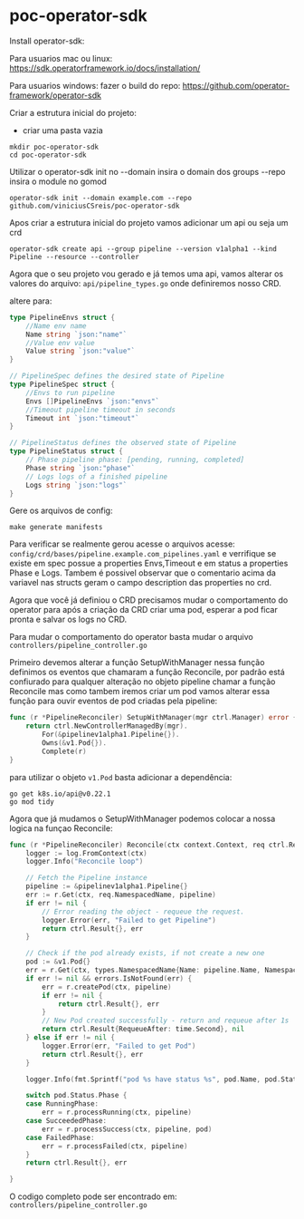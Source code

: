 # poc-operator-sdk

Install operator-sdk:

Para usuarios mac ou linux:
https://sdk.operatorframework.io/docs/installation/

Para usuarios windows:
fazer o build do repo: https://github.com/operator-framework/operator-sdk

Criar a estrutura inicial do projeto:

- criar uma pasta vazia
```
mkdir poc-operator-sdk
cd poc-operator-sdk
```

Utilizar o operator-sdk init 
no --domain insira o domain dos groups
--repo insira o module no gomod
```
operator-sdk init --domain example.com --repo github.com/viniciusCSreis/poc-operator-sdk
```

Apos criar a estrutura inicial do projeto vamos adicionar um api ou seja um crd
```
operator-sdk create api --group pipeline --version v1alpha1 --kind Pipeline --resource --controller
```

Agora que o seu projeto vou gerado e já temos uma api, vamos alterar os
valores do arquivo: `api/pipeline_types.go` onde definiremos nosso CRD.

altere para:

```go
type PipelineEnvs struct {
    //Name env name
    Name string `json:"name"`
    //Value env value
    Value string `json:"value"`
}

// PipelineSpec defines the desired state of Pipeline
type PipelineSpec struct {
    //Envs to run pipeline
    Envs []PipelineEnvs `json:"envs"`
    //Timeout pipeline timeout in seconds
    Timeout int `json:"timeout"`
}

// PipelineStatus defines the observed state of Pipeline
type PipelineStatus struct {
    // Phase pipeline phase: [pending, running, completed]
    Phase string `json:"phase"`
    // Logs logs of a finished pipeline
    Logs string `json:"logs"`
}
```

Gere os arquivos de config:
```
make generate manifests
```

Para verificar se realmente gerou acesse o arquivos acesse:
`config/crd/bases/pipeline.example.com_pipelines.yaml` e verrifique se existe
em spec possue a properties Envs,Timeout e em status a properties Phase e Logs. 
Tambem é possivel observar que o comentario acima da variavel
nas structs geram o campo description das properties no crd.

Agora que você já definiou o CRD precisamos mudar o comportamento do
operator para após a criação da CRD criar uma pod, esperar a pod ficar
pronta e salvar os logs no CRD.

Para mudar o comportamento do operator basta mudar o arquivo
`controllers/pipeline_controller.go`

Primeiro devemos alterar a função SetupWithManager nessa função definimos
os eventos que chamaram a função Reconcile, por padrão está confiurado
para qualquer alteração no objeto pipeline chamar a função Reconcile
mas como tambem iremos criar um pod vamos alterar essa função para ouvir
eventos de pod criadas pela pipeline:

```go
func (r *PipelineReconciler) SetupWithManager(mgr ctrl.Manager) error {
	return ctrl.NewControllerManagedBy(mgr).
		For(&pipelinev1alpha1.Pipeline{}).
		Owns(&v1.Pod{}).
		Complete(r)
}
```

para utilizar o objeto `v1.Pod` basta adicionar a dependência:
```
go get k8s.io/api@v0.22.1
go mod tidy
```

Agora que já mudamos o SetupWithManager podemos colocar a nossa logica na
funçao Reconcile:

```go
func (r *PipelineReconciler) Reconcile(ctx context.Context, req ctrl.Request) (ctrl.Result, error) {
	logger := log.FromContext(ctx)
	logger.Info("Reconcile loop")

	// Fetch the Pipeline instance
	pipeline := &pipelinev1alpha1.Pipeline{}
	err := r.Get(ctx, req.NamespacedName, pipeline)
	if err != nil {
		// Error reading the object - requeue the request.
		logger.Error(err, "Failed to get Pipeline")
		return ctrl.Result{}, err
	}

	// Check if the pod already exists, if not create a new one
	pod := &v1.Pod{}
	err = r.Get(ctx, types.NamespacedName{Name: pipeline.Name, Namespace: pipeline.Namespace}, pod)
	if err != nil && errors.IsNotFound(err) {
		err = r.createPod(ctx, pipeline)
		if err != nil {
			return ctrl.Result{}, err
		}
		// New Pod created successfully - return and requeue after 1s
		return ctrl.Result{RequeueAfter: time.Second}, nil
	} else if err != nil {
		logger.Error(err, "Failed to get Pod")
		return ctrl.Result{}, err
	}

	logger.Info(fmt.Sprintf("pod %s have status %s", pod.Name, pod.Status.Phase))

	switch pod.Status.Phase {
	case RunningPhase:
		err = r.processRunning(ctx, pipeline)
	case SucceededPhase:
		err = r.processSuccess(ctx, pipeline, pod)
	case FailedPhase:
		err = r.processFailed(ctx, pipeline)
	}
	return ctrl.Result{}, err

}
```
O codigo completo pode ser encontrado em: 
`controllers/pipeline_controller.go`


